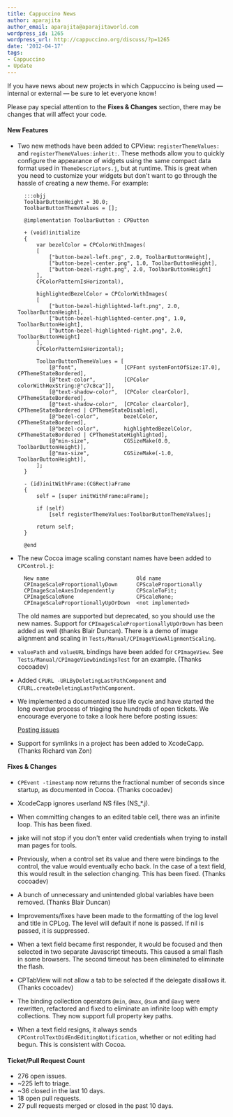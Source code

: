 ```yaml
---
title: Cappuccino News
author: aparajita
author_email: aparajita@aparajitaworld.com
wordpress_id: 1265
wordpress_url: http://cappuccino.org/discuss/?p=1265
date: '2012-04-17'
tags:
- Cappuccino
- Update
---
```



If you have news about new projects in which Cappuccino is being used &mdash; internal or external &mdash; be sure to let everyone know!

Please pay special attention to the **Fixes & Changes** section, there may be changes that will affect your code.

#### New Features

- Two new methods have been added to CPView: `registerThemeValues:` and `registerThemeValues:inherit:`. These methods allow you to quickly configure the appearance of widgets using the same compact data format used in `ThemeDescriptors.j`, but at runtime. This is great when you need to customize your widgets but don't want to go through the hassle of creating a new theme. For example:

	    :::objj
		ToolbarButtonHeight = 30.0;
		ToolbarButtonThemeValues = [];

		@implementation ToolbarButton : CPButton

		+ (void)initialize
		{
		    var bezelColor = CPColorWithImages(
		    [
		        ["button-bezel-left.png", 2.0, ToolbarButtonHeight],
		        ["button-bezel-center.png", 1.0, ToolbarButtonHeight],
		        ["button-bezel-right.png", 2.0, ToolbarButtonHeight]
		    ],
		    CPColorPatternIsHorizontal),

		    highlightedBezelColor = CPColorWithImages(
		    [
		        ["button-bezel-highlighted-left.png", 2.0, ToolbarButtonHeight],
		        ["button-bezel-highlighted-center.png", 1.0, ToolbarButtonHeight],
		        ["button-bezel-highlighted-right.png", 2.0, ToolbarButtonHeight]
		    ],
		    CPColorPatternIsHorizontal);

		    ToolbarButtonThemeValues = [
		        [@"font",               [CPFont systemFontOfSize:17.0], CPThemeStateBordered],
		        [@"text-color",         [CPColor colorWithHexString:@"c7c8ca"]],
		        [@"text-shadow-color",  [CPColor clearColor], CPThemeStateBordered],
		        [@"text-shadow-color",  [CPColor clearColor], CPThemeStateBordered | CPThemeStateDisabled],
		        [@"bezel-color",        bezelColor, CPThemeStateBordered],
		        [@"bezel-color",        highlightedBezelColor, CPThemeStateBordered | CPThemeStateHighlighted],
		        [@"min-size",           CGSizeMake(0.0, ToolbarButtonHeight)],
		        [@"max-size",           CGSizeMake(-1.0, ToolbarButtonHeight)],
		    ];
		}

		- (id)initWithFrame:(CGRect)aFrame
		{
		    self = [super initWithFrame:aFrame];

		    if (self)
		        [self registerThemeValues:ToolbarButtonThemeValues];

		    return self;
		}

		@end

- The new Cocoa image scaling constant names have been added to `CPControl.j`:

		New name                            Old name
		CPImageScaleProportionallyDown      CPScaleProportionally
		CPImageScaleAxesIndependently       CPScaleToFit;
		CPImageScaleNone                    CPScaleNone;
		CPImageScaleProportionallyUpOrDown  <not implemented>

	The old names are supported but deprecated, so you should use the new names. Support for `CPImageScaleProportionallyUpOrDown` has been added as well (thanks Blair Duncan). There is a demo of image alignment and scaling in `Tests/Manual/CPImageViewAlignmentScaling`.

- `valuePath` and `valueURL` bindings have been added for `CPImageView`. See `Tests/Manual/CPImageViewbindingsTest` for an example. (Thanks cocoadev)

- Added `CPURL -URLByDeletingLastPathComponent` and `CFURL.createDeletingLastPathComponent`.

- We implemented a documented issue life cycle and have started the long overdue process of triaging the hundreds of open tickets. We encourage everyone to take a look here before posting issues:

	[Posting issues](http://www.cappuccino-project.org/community/contribute/bug-reports-feature-requests/)

- Support for symlinks in a project has been added to XcodeCapp. (Thanks Richard van Zon)

#### Fixes & Changes

- `CPEvent -timestamp` now returns the fractional number of seconds since startup, as documented in Cocoa. (Thanks cocoadev)

- XcodeCapp ignores userland NS files (NS_*.j).

- When committing changes to an edited table cell, there was an infinite loop. This has been fixed.

- jake will not stop if you don't enter valid credentials when trying to install man pages for tools.

- Previously, when a control set its value and there were bindings to the control, the value would eventually echo back. In the case of a text field, this would result in the selection changing. This has been fixed. (Thanks cocoadev)

- A bunch of unnecessary and unintended global variables have been removed. (Thanks Blair Duncan)

- Improvements/fixes have been made to the formatting of the log level and title in CPLog. The level will default if none is passed. If nil is passed, it is suppressed.

- When a text field became first responder, it would be focused and then selected in two separate Javascript timeouts. This caused a small flash in some browsers. The second timeout has been eliminated to eliminate the flash.

- CPTabView will not allow a tab to be selected if the delegate disallows it. (Thanks cocoadev)

- The binding collection operators `@min`, `@max`, `@sum` and `@avg` were rewritten, refactored and fixed to eliminate an infinite loop with empty collections. They now support full property key paths.

- When a text field resigns, it always sends `CPControlTextDidEndEditingNotification`, whether or not editing had begun. This is consistent with Cocoa.


#### **Ticket/Pull Request Count**

* 276 open issues.
* ~225 left to triage.
* ~36 closed in the last 10 days.
* 18 open pull requests.
* 27 pull requests merged or closed in the past 10 days.
